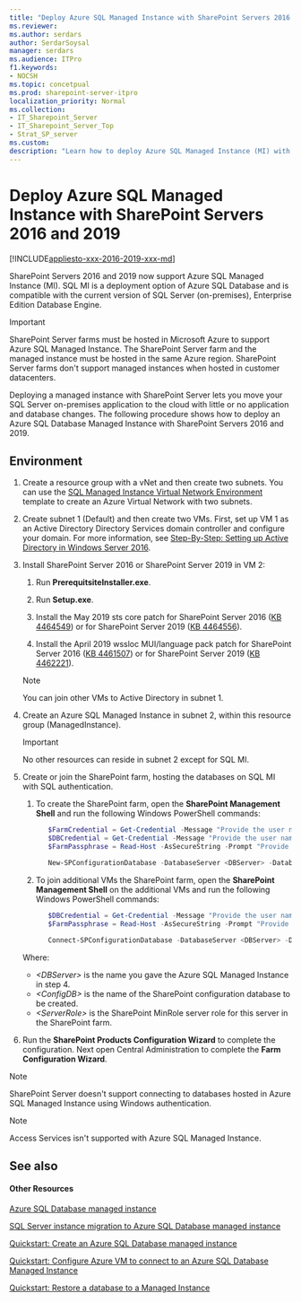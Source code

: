```yaml
---
title: "Deploy Azure SQL Managed Instance with SharePoint Servers 2016 and 2019"
ms.reviewer: 
ms.author: serdars
author: SerdarSoysal
manager: serdars
ms.audience: ITPro
f1.keywords:
- NOCSH
ms.topic: concetpual
ms.prod: sharepoint-server-itpro
localization_priority: Normal
ms.collection:
- IT_Sharepoint_Server
- IT_Sharepoint_Server_Top
- Strat_SP_server
ms.custom: 
description: "Learn how to deploy Azure SQL Managed Instance (MI) with SharePoint Servers 2016 and 2019."
---
```


# Deploy Azure SQL Managed Instance with SharePoint Servers 2016 and 2019

[!INCLUDE[appliesto-xxx-2016-2019-xxx-md](../includes/appliesto-xxx-2016-2019-xxx-md.md)]

SharePoint Servers 2016 and 2019 now support Azure SQL Managed Instance (MI). SQL MI is a deployment option of Azure SQL Database and is compatible with the current version of SQL Server (on-premises), Enterprise Edition Database Engine. 

> [!IMPORTANT]
> SharePoint Server farms must be hosted in Microsoft Azure to support Azure SQL Managed Instance. The SharePoint Server farm and the managed instance must be hosted in the same Azure region. SharePoint Server farms don't support managed instances when hosted in customer datacenters.

Deploying a managed instance with SharePoint Server lets you move your SQL Server on-premises application to the cloud with little or no application and database changes. The following procedure shows how to deploy an Azure SQL Database Managed Instance with SharePoint Servers 2016 and 2019.  

## Environment

1. Create a resource group with a vNet and then create two subnets. You can use the [SQL Managed Instance Virtual Network Environment](https://github.com/Azure/azure-quickstart-templates/tree/master/101-sql-managed-instance-azure-environment) template to create an Azure Virtual Network with two subnets.
 
2. Create subnet 1 (Default) and then create two VMs. First, set up VM 1 as an Active Directory Directory Services domain controller and configure your domain. For more information, see [Step-By-Step: Setting up Active Directory in Windows Server 2016](https://blogs.technet.microsoft.com/canitpro/2017/02/22/step-by-step-setting-up-active-directory-in-windows-server-2016/).  

3. Install SharePoint Server 2016 or SharePoint Server 2019 in VM 2:
       
   1. Run **PrerequitsiteInstaller.exe**.
         
   2. Run **Setup.exe**.
         
   3. Install the May 2019 sts core patch for SharePoint Server 2016 ([KB 4464549](https://support.microsoft.com/help/4464549)) or for SharePoint Server 2019 ([KB 4464556](https://support.microsoft.com/help/4464556)).
         
   4. Install the April 2019 wssloc MUI/language pack patch for SharePoint Server 2016 ([KB 4461507](https://support.microsoft.com/help/4461507)) or for SharePoint Server 2019 ([KB 4462221](https://support.microsoft.com/help/4462221)).

   > [!NOTE]
   > You can join other VMs to Active Directory in subnet 1.

3. Create an Azure SQL Managed Instance in subnet 2, within this resource group (ManagedInstance).

   > [!IMPORTANT]
   > No other resources can reside in subnet 2 except for SQL MI.

4. Create or join the SharePoint farm, hosting the databases on SQL MI with SQL authentication.

   1. To create the SharePoint farm, open the **SharePoint Management Shell** and run the following Windows PowerShell commands:

      ```powershell
         $FarmCredential = Get-Credential -Message "Provide the user name and password for the SharePoint farm service account." 
         $DBCredential = Get-Credential -Message "Provide the user name and password for the Azure SQL Managed Instance database login." 
         $FarmPassphrase = Read-Host -AsSecureString -Prompt "Provide the SharePoint farm passphrase" 

         New-SPConfigurationDatabase -DatabaseServer <DBServer> -DatabaseName <ConfigDB> -FarmCredentials $FarmCredential -DatabaseCredentials $DBCredential -Passphrase $FarmPassphrase -LocalServerRole <ServerRole> 
      ```

   2. To join additional VMs the SharePoint farm, open the **SharePoint Management Shell** on the additional VMs and run the following Windows PowerShell commands:
   
      ```powershell
         $DBCredential = Get-Credential -Message "Provide the user name and password for the Azure SQL Managed Instance database login." 
         $FarmPassphrase = Read-Host -AsSecureString -Prompt "Provide the SharePoint farm passphrase" 

         Connect-SPConfigurationDatabase -DatabaseServer <DBServer> -DatabaseName <ConfigDB> -DatabaseCredentials $DBCredential -Passphrase $FarmPassphrase -LocalServerRole <ServerRole> 
      ```

   Where:
   
   - _\<DBServer\>_ is the name you gave the Azure SQL Managed Instance in step 4.
   - _\<ConfigDB\>_ is the name of the SharePoint configuration database to be created.
   - _\<ServerRole\>_ is the SharePoint MinRole server role for this server in the SharePoint farm.

5. Run the **SharePoint Products Configuration Wizard** to complete the configuration. Next open Central Administration to complete the **Farm Configuration Wizard**.

> [!NOTE]
> SharePoint Server doesn't support connecting to databases hosted in Azure SQL Managed Instance using Windows authentication.

> [!NOTE]
> Access Services isn't supported with Azure SQL Managed Instance.


## See also
<a name="proc1"> </a>

#### Other Resources

[Azure SQL Database managed instance](https://docs.microsoft.com/azure/sql-database/sql-database-managed-instance-index)

[SQL Server instance migration to Azure SQL Database managed instance](https://docs.microsoft.com/azure/sql-database/sql-database-managed-instance-migrate)

[Quickstart: Create an Azure SQL Database managed instance](https://docs.microsoft.com/azure/sql-database/sql-database-managed-instance-get-started)

[Quickstart: Configure Azure VM to connect to an Azure SQL Database Managed Instance](https://docs.microsoft.com/azure/sql-database/sql-database-managed-instance-configure-vm)

[Quickstart: Restore a database to a Managed Instance](https://docs.microsoft.com/azure/sql-database/sql-database-managed-instance-get-started-restore)
